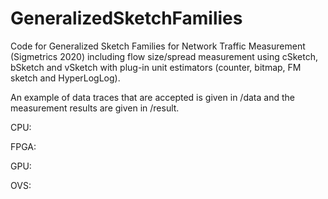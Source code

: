 # GeneralizedSketchFamilies
Code for Generalized Sketch Families for Network Traffic Measurement (Sigmetrics 2020) including flow size/spread measurement using cSketch, bSketch and vSketch with plug-in unit estimators (counter, bitmap, FM sketch and HyperLogLog).

An example of data traces that are accepted is given in /data and the measurement results are given in /result.

CPU:

FPGA:

GPU:

OVS:
